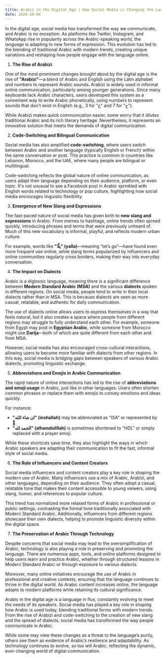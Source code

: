 ```yaml
---
title: Arabic in the Digital Age | How Social Media is Changing the Language
date: 2024-10-04
---
```


In the digital age, social media has transformed the way we communicate, and Arabic is no exception. As platforms like Twitter, Instagram, and WhatsApp rise in popularity across the Arabic-speaking world, the language is adapting to new forms of expression. This evolution has led to the blending of traditional Arabic with modern trends, creating unique variations and reshaping how people engage with the language online.

1.  **The Rise of Arabizi**

One of the most prominent changes brought about by the digital age is the rise of **"Arabizi"**—a blend of Arabic and English using the Latin alphabet and numbers to represent Arabic sounds. Arabizi is widely used in informal online communication, particularly among younger generations. Since many keyboards lack Arabic characters, users developed this system as a convenient way to write Arabic phonetically, using numbers to represent sounds that don't exist in English (e.g., 3 for "ع" and 7 for "ح").

While Arabizi makes quick communication easier, some worry that it dilutes traditional Arabic and its rich literary heritage. Nevertheless, it represents an innovative solution that meets the demands of digital communication.

2.  **Code-Switching and Bilingual Communication**

Social media has also amplified **code-switching**, where users switch between Arabic and another language (typically English or French) within the same conversation or post. This practice is common in countries like Lebanon, Morocco, and the UAE, where many people are bilingual or multilingual.

Code-switching reflects the global nature of online communication, as users adapt their language depending on their audience, platform, or even topic. It's not unusual to see a Facebook post in Arabic sprinkled with English words related to technology or pop culture, highlighting how social media encourages linguistic flexibility.

3.  **Emergence of New Slang and Expressions**

The fast-paced nature of social media has given birth to **new slang and expressions** in Arabic. From memes to hashtags, online trends often spread quickly, introducing phrases and terms that were previously unheard of. Much of this new vocabulary is informal, playful, and reflects modern urban culture.

For example, words like **"يلّا" (yalla)**—meaning “let’s go”—have found even more frequent use online, while slang terms popularized by influencers and online communities regularly cross borders, making their way into everyday conversation.

4.  **The Impact on Dialects**

Arabic is a diglossic language, meaning there is a significant difference between **Modern Standard Arabic (MSA)** and the various **dialects** spoken in different regions. On social media, people tend to write in their local dialects rather than in MSA. This is because dialects are seen as more casual, relatable, and authentic for daily communication.

The use of dialects online allows users to express themselves in a way that feels natural, but it also creates a space where people from different regions may struggle to fully understand each other. For example, someone from Egypt may post in **Egyptian Arabic**, while someone from Morocco might use **Darija**—both of which are quite different from each other and from MSA.

However, social media has also encouraged cross-cultural interactions, allowing users to become more familiar with dialects from other regions. In this way, social media is bridging gaps between speakers of various Arabic dialects, promoting linguistic exchange.

5.  **Abbreviations and Emojis in Arabic Communication**

The rapid nature of online interactions has led to the rise of **abbreviations and emoji usage** in Arabic, just like in other languages. Users often shorten common phrases or replace them with emojis to convey emotions and ideas quickly.

For instance:

- **"ان شاء الله" (inshallah)** may be abbreviated as "ISA" or represented by 🙏.
- **"الحمد لله" (alhamdulillah)** is sometimes shortened to "HDL" or simply replaced with a prayer emoji.

While these shortcuts save time, they also highlight the ways in which Arabic speakers are adapting their communication to fit the fast, informal style of social media.

6.  **The Role of Influencers and Content Creators**

Social media influencers and content creators play a key role in shaping the modern use of Arabic. Many influencers use a mix of Arabic, Arabizi, and other languages, depending on their audience. They often adopt a casual, relatable tone that makes their content accessible to young viewers, using slang, humor, and references to popular culture.

This trend has normalized more relaxed forms of Arabic in professional or public settings, contrasting the formal tone traditionally associated with Modern Standard Arabic. Additionally, influencers from different regions showcase their own dialects, helping to promote linguistic diversity within the digital space.

7.  **The Preservation of Arabic Through Technology**

Despite concerns that social media may lead to the oversimplification of Arabic, technology is also playing a role in preserving and promoting the language. There are numerous apps, tools, and online platforms designed to help users learn and practice Arabic, whether through structured lessons in Modern Standard Arabic or through exposure to various dialects.

Moreover, many online initiatives encourage the use of Arabic in professional and creative contexts, ensuring that the language continues to thrive in the digital world. As Arabic content increases online, the language adapts to modern platforms while retaining its cultural significance.

Arabic in the digital age is a language in flux, constantly evolving to meet the needs of its speakers. Social media has played a key role in shaping how Arabic is used today, blending traditional forms with modern trends. From the rise of Arabizi and code-switching to the creation of new slang and the spread of dialects, social media has transformed the way people communicate in Arabic.

While some may view these changes as a threat to the language’s purity, others see them as evidence of Arabic’s resilience and adaptability. As technology continues to evolve, so too will Arabic, reflecting the dynamic, ever-changing world of digital communication.
